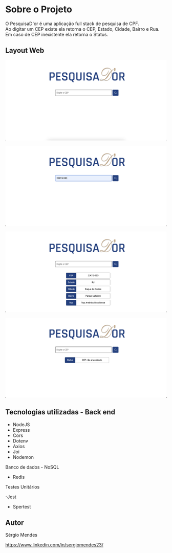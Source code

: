 # Sobre o Projeto

O PesquisaD'or é uma aplicação full stack de pesquisa de CPF. <br>
Ao digitar um CEP existe ela retorna o CEP, Estado, Cidade, Bairro e Rua. <br>
Em caso de CEP inexistente ela retorna o Status.

## Layout Web

![Web 1](https://github.com/sergiomendes23/rededor-front/blob/main/src/Assets/Images/web1.png)

![Web 2](https://github.com/sergiomendes23/rededor-front/blob/main/src/Assets/Images/web2.png)

![Web 3](https://github.com/sergiomendes23/rededor-front/blob/main/src/Assets/Images/web-3.png)

![Web 4](https://github.com/sergiomendes23/rededor-front/blob/main/src/Assets/Images/web4.png)

## Tecnologias utilizadas - Back end

- NodeJS
- Express
- Cors
- Dotenv
- Axios
- Joi
- Nodemon
  
Banco de dados - NoSQL

- Redis

Testes Unitários

-Jest
- Spertest

## Autor

Sérgio Mendes

https://www.linkedin.com/in/sergiomendes23/
